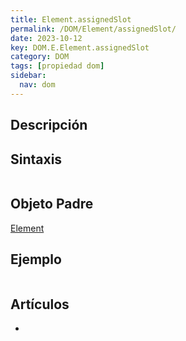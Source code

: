 ```yaml
---
title: Element.assignedSlot
permalink: /DOM/Element/assignedSlot/
date: 2023-10-12
key: DOM.E.Element.assignedSlot
category: DOM
tags: [propiedad dom]
sidebar:
  nav: dom
---
```


## Descripción


## Sintaxis


```javascript

```


## Objeto Padre


[Element](https://www.w3api.com/DOM/Element/)


## Ejemplo


```javascript

```


## Artículos

- 
